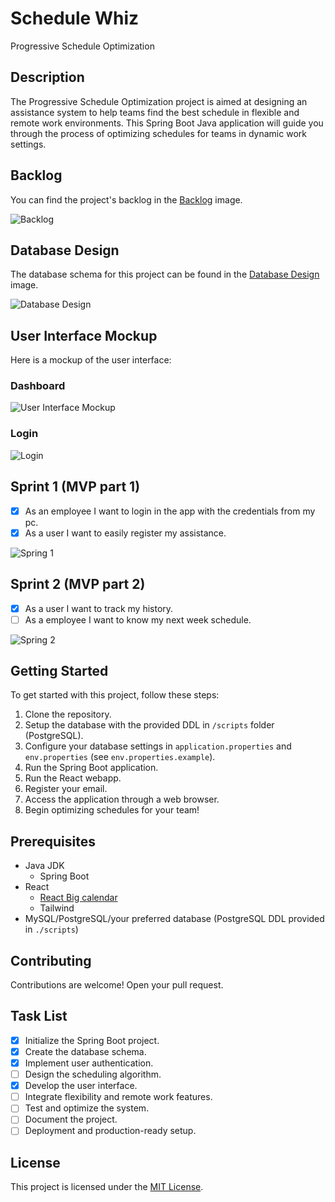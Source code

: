 # Schedule Whiz

Progressive Schedule Optimization

## Description

The Progressive Schedule Optimization project is aimed at designing an assistance system to help teams find the best schedule in flexible and remote work environments. This Spring Boot Java application will guide you through the process of optimizing schedules for teams in dynamic work settings.

## Backlog

You can find the project's backlog in the [Backlog](./images/backlog.png) image.

![Backlog](./images/backlog.png)

## Database Design

The database schema for this project can be found in the [Database Design](./images/database-design.png) image.

![Database Design](./images/schedule-whiz-db.png)

## User Interface Mockup

Here is a mockup of the user interface:

### Dashboard

![User Interface Mockup](./images/dashboard.png)

### Login

![Login](./images/login.png)

## Sprint 1 (MVP part 1)

- [x] As an employee I want to login in the app with the credentials from my pc.
- [x] As a user I want to easily register my assistance.

![Spring 1](./images/sprint-1.png)

## Sprint 2 (MVP part 2)

- [x] As a user I want to track my history.
- [ ] As a employee I want to know my next week schedule.

![Spring 2](./images/sprint-2.png)

## Getting Started

To get started with this project, follow these steps:

1. Clone the repository.
2. Setup the database with the provided DDL in `/scripts` folder (PostgreSQL).
3. Configure your database settings in `application.properties` and `env.properties` (see `env.properties.example`).
4. Run the Spring Boot application.
5. Run the React webapp.
6. Register your email.
7. Access the application through a web browser.
8. Begin optimizing schedules for your team!

## Prerequisites

- Java JDK
  - Spring Boot
- React
  - [React Big calendar](https://www.npmjs.com/package/react-big-calendar)
  - Tailwind 
- MySQL/PostgreSQL/your preferred database (PostgreSQL DDL provided in `./scripts`)

## Contributing

Contributions are welcome! Open your pull request.

## Task List

- [x] Initialize the Spring Boot project.
- [x] Create the database schema.
- [x] Implement user authentication.
- [ ] Design the scheduling algorithm.
- [x] Develop the user interface.
- [ ] Integrate flexibility and remote work features.
- [ ] Test and optimize the system.
- [ ] Document the project.
- [ ] Deployment and production-ready setup.

## License

This project is licensed under the [MIT License](LICENSE).
